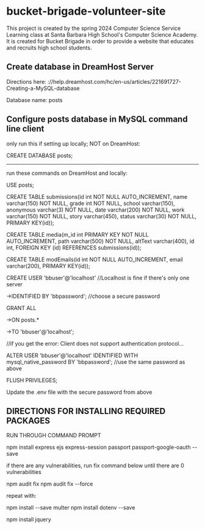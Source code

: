 # bucket-brigade-volunteer-site
This project is created by the spring 2024 Computer Science Service Learning class at Santa Barbara High School's Computer Science Academy. It is created for Bucket Brigade in order to provide a website that educates and recruits high school students.

## Create database in DreamHost Server

Directions here: ://help.dreamhost.com/hc/en-us/articles/221691727-Creating-a-MySQL-database

Database name: posts

## Configure posts database in MySQL command line client

only run this if setting up locally; NOT on DreamHost:

CREATE DATABASE posts;

---------------------------------

run these commands on DreamHost and locally:

USE posts;

CREATE TABLE submissions(id int NOT NULL AUTO_INCREMENT, name varchar(150) NOT NULL, grade int NOT NULL, school varchar(150), anonymous varchar(3) NOT NULL, date varchar(200) NOT NULL, work varchar(150) NOT NULL, story varchar(450), status varchar(30) NOT NULL, PRIMARY KEY(id));


CREATE TABLE media(m_id int PRIMARY KEY NOT NULL AUTO_INCREMENT, path varchar(500) NOT NULL, altText varchar(400), id int, FOREIGN KEY (id) REFERENCES  submissions(id));


CREATE TABLE modEmails(id int NOT NULL AUTO_INCREMENT, email varchar(200), PRIMARY KEY(id));

CREATE USER 'bbuser'@'localhost' //Localhost is fine if there's only one server

->IDENTIFIED BY 'bbpassword'; //choose a secure password

GRANT ALL

->ON posts.*

->TO 'bbuser'@'localhost';

//if you get the error: Client does not support authentication protocol...

ALTER USER 'bbuser'@'localhost' IDENTIFIED WITH mysql_native_password BY 'bbpassword'; //use the same password as above

FLUSH PRIVILEGES;

Update the .env file with the secure password from above

## DIRECTIONS FOR INSTALLING REQUIRED PACKAGES

RUN THROUGH COMMAND PROMPT

npm install express ejs express-session passport passport-google-oauth --save

if there are any vulnerabilities, run fix command below until there are 0 vulnerabilities

npm audit fix
npm audit fix --force

repeat with:

npm install --save multer
npm install dotenv --save

npm install jquery
